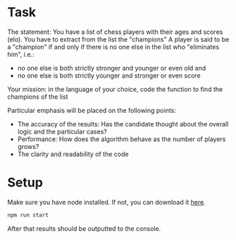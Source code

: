 # Task

The statement:
You have a list of chess players with their ages and scores (elo).
You have to extract from the list the "champions"
A player is said to be a "champion" if and only if there is no one else in the list who "eliminates him", i.e.:
- no one else is both strictly stronger and younger or even old
  and
- no one else is both strictly younger and stronger or even score

Your mission: in the language of your choice, code the function to find the champions of the list

Particular emphasis will be placed on the following points:
- The accuracy of the results: Has the candidate thought about the overall logic and the particular cases?
- Performance: How does the algorithm behave as the number of players grows?
- The clarity and readability of the code

# Setup

Make sure you have node installed. If not, you can download it [here](https://nodejs.org/en/download/).

```bash
npm run start
```

After that results should be outputted to the console.